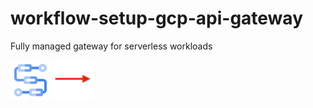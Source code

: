 # workflow-setup-gcp-api-gateway
Fully managed gateway for serverless workloads

![](img/workflows.png) ![](img/arrow-to-right.png)
